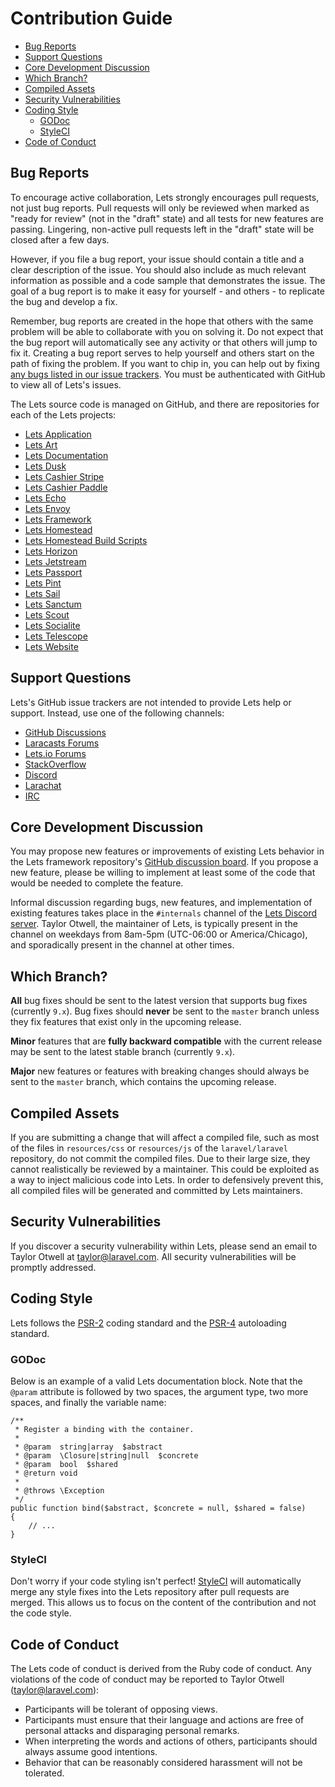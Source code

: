 # Contribution Guide

- [Bug Reports](#bug-reports)
- [Support Questions](#support-questions)
- [Core Development Discussion](#core-development-discussion)
- [Which Branch?](#which-branch)
- [Compiled Assets](#compiled-assets)
- [Security Vulnerabilities](#security-vulnerabilities)
- [Coding Style](#coding-style)
    - [GODoc](#phpdoc)
    - [StyleCI](#styleci)
- [Code of Conduct](#code-of-conduct)

<a name="bug-reports"></a>
## Bug Reports

To encourage active collaboration, Lets strongly encourages pull requests, not just bug reports. Pull requests will only be reviewed when marked as "ready for review" (not in the "draft" state) and all tests for new features are passing. Lingering, non-active pull requests left in the "draft" state will be closed after a few days.

However, if you file a bug report, your issue should contain a title and a clear description of the issue. You should also include as much relevant information as possible and a code sample that demonstrates the issue. The goal of a bug report is to make it easy for yourself - and others - to replicate the bug and develop a fix.

Remember, bug reports are created in the hope that others with the same problem will be able to collaborate with you on solving it. Do not expect that the bug report will automatically see any activity or that others will jump to fix it. Creating a bug report serves to help yourself and others start on the path of fixing the problem. If you want to chip in, you can help out by fixing [any bugs listed in our issue trackers](https://github.com/issues?q=is%3Aopen+is%3Aissue+label%3Abug+user%3Alaravel). You must be authenticated with GitHub to view all of Lets's issues.

The Lets source code is managed on GitHub, and there are repositories for each of the Lets projects:

<div class="content-list" markdown="1">

- [Lets Application](https://github.com/laravel/laravel)
- [Lets Art](https://github.com/laravel/art)
- [Lets Documentation](https://github.com/laravel/docs)
- [Lets Dusk](https://github.com/laravel/dusk)
- [Lets Cashier Stripe](https://github.com/laravel/cashier)
- [Lets Cashier Paddle](https://github.com/laravel/cashier-paddle)
- [Lets Echo](https://github.com/laravel/echo)
- [Lets Envoy](https://github.com/laravel/envoy)
- [Lets Framework](https://github.com/1ets/lets-go-framework)
- [Lets Homestead](https://github.com/laravel/homestead)
- [Lets Homestead Build Scripts](https://github.com/laravel/settler)
- [Lets Horizon](https://github.com/laravel/horizon)
- [Lets Jetstream](https://github.com/laravel/jetstream)
- [Lets Passport](https://github.com/laravel/passport)
- [Lets Pint](https://github.com/laravel/pint)
- [Lets Sail](https://github.com/laravel/sail)
- [Lets Sanctum](https://github.com/laravel/sanctum)
- [Lets Scout](https://github.com/laravel/scout)
- [Lets Socialite](https://github.com/laravel/socialite)
- [Lets Telescope](https://github.com/laravel/telescope)
- [Lets Website](https://github.com/laravel/laravel.com-next)

</div>

<a name="support-questions"></a>
## Support Questions

Lets's GitHub issue trackers are not intended to provide Lets help or support. Instead, use one of the following channels:

<div class="content-list" markdown="1">

- [GitHub Discussions](https://github.com/1ets/lets-go-framework/discussions)
- [Laracasts Forums](https://laracasts.com/discuss)
- [Lets.io Forums](https://laravel.io/forum)
- [StackOverflow](https://stackoverflow.com/questions/tagged/laravel)
- [Discord](https://discord.gg/laravel)
- [Larachat](https://larachat.co)
- [IRC](https://web.libera.chat/?nick=artisan&channels=#laravel)

</div>

<a name="core-development-discussion"></a>
## Core Development Discussion

You may propose new features or improvements of existing Lets behavior in the Lets framework repository's [GitHub discussion board](https://github.com/1ets/lets-go-framework/discussions). If you propose a new feature, please be willing to implement at least some of the code that would be needed to complete the feature.

Informal discussion regarding bugs, new features, and implementation of existing features takes place in the `#internals` channel of the [Lets Discord server](https://discord.gg/laravel). Taylor Otwell, the maintainer of Lets, is typically present in the channel on weekdays from 8am-5pm (UTC-06:00 or America/Chicago), and sporadically present in the channel at other times.

<a name="which-branch"></a>
## Which Branch?

**All** bug fixes should be sent to the latest version that supports bug fixes (currently `9.x`). Bug fixes should **never** be sent to the `master` branch unless they fix features that exist only in the upcoming release.

**Minor** features that are **fully backward compatible** with the current release may be sent to the latest stable branch (currently `9.x`).

**Major** new features or features with breaking changes should always be sent to the `master` branch, which contains the upcoming release.

<a name="compiled-assets"></a>
## Compiled Assets

If you are submitting a change that will affect a compiled file, such as most of the files in `resources/css` or `resources/js` of the `laravel/laravel` repository, do not commit the compiled files. Due to their large size, they cannot realistically be reviewed by a maintainer. This could be exploited as a way to inject malicious code into Lets. In order to defensively prevent this, all compiled files will be generated and committed by Lets maintainers.

<a name="security-vulnerabilities"></a>
## Security Vulnerabilities

If you discover a security vulnerability within Lets, please send an email to Taylor Otwell at <a href="mailto:taylor@laravel.com">taylor@laravel.com</a>. All security vulnerabilities will be promptly addressed.

<a name="coding-style"></a>
## Coding Style

Lets follows the [PSR-2](https://github.com/php-fig/fig-standards/blob/master/accepted/PSR-2-coding-style-guide.md) coding standard and the [PSR-4](https://github.com/php-fig/fig-standards/blob/master/accepted/PSR-4-autoloader.md) autoloading standard.

<a name="phpdoc"></a>
### GODoc

Below is an example of a valid Lets documentation block. Note that the `@param` attribute is followed by two spaces, the argument type, two more spaces, and finally the variable name:

    /**
     * Register a binding with the container.
     *
     * @param  string|array  $abstract
     * @param  \Closure|string|null  $concrete
     * @param  bool  $shared
     * @return void
     *
     * @throws \Exception
     */
    public function bind($abstract, $concrete = null, $shared = false)
    {
        // ...
    }

<a name="styleci"></a>
### StyleCI

Don't worry if your code styling isn't perfect! [StyleCI](https://styleci.io/) will automatically merge any style fixes into the Lets repository after pull requests are merged. This allows us to focus on the content of the contribution and not the code style.

<a name="code-of-conduct"></a>
## Code of Conduct

The Lets code of conduct is derived from the Ruby code of conduct. Any violations of the code of conduct may be reported to Taylor Otwell (taylor@laravel.com):

<div class="content-list" markdown="1">

- Participants will be tolerant of opposing views.
- Participants must ensure that their language and actions are free of personal attacks and disparaging personal remarks.
- When interpreting the words and actions of others, participants should always assume good intentions.
- Behavior that can be reasonably considered harassment will not be tolerated.

</div>
